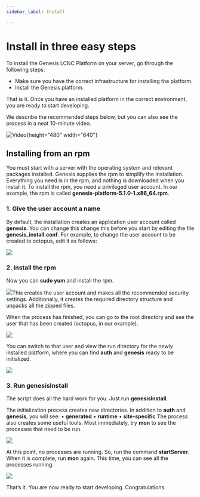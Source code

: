 ```yaml
---
sidebar_label: Install

---
```

# Install in three easy steps

To install the Genesis LCNC Platform on your server, go through the following steps.

* Make sure you have the correct infrastructure for installing the platform.
* Install the Genesis platform.

That is it. Once you have an installed platform in the correct environment, you are ready to start developing.

We  describe the recommended steps below, but you can also see the process in a neat 10-minute video.

![Video](https://vimeo.com/590505594){height="480" width="640"}

## Installing from an rpm

You must start with a server with the operating system and relevant packages installed. Genesis supplies the rpm to simplify the installation. Everything you need is in the rpm, and nothing is downloaded when you install it.
To install the rpm, you need a privileged user account.
In our example, the rpm is called **genesis-platform-5.1.0-1.x86_64.rpm**.

### 1. Give the user account a name

By default, the installation creates an application user account called **genesis**. You can change this change this before you start by editing the file **genesis_install.conf**. For example, to change the user account to be created to octopus, edit it as follows:

![](/img/joseph1.png)

### 2. Install the rpm

Now you can **sudo yum** and install the rpm.

![](/img/joseph2.png)This creates the user account and makes all the recommended security settings. Additionally, it creates the required directory structure and unpacks all the zipped files.

When the process has finished, you can go to the root directory and see the user that has been created (octopus, in our example).

![](/img/joseph-3completed-installation.png)

You can switch to that user and view the run directory for the newly installed platform, where you can find **auth** and **genesis** ready to be initialized.

![](/img/joseph4-ready-to-initialize.png)

### 3. Run genesisInstall

The script does all the hard work for you. Just run **genesisInstall**.

The initialization process creates new directories. In addition to **auth** and **genesis**, you will see:
•	**generated**
•	**runtime**
•	**site-specific**
The process also creates some useful tools. Most immediately, try **mon** to see the processes that need to be run.

![](/img/joseph5-mon.png)

At this point, no processes are running. So, run the command **startServer**. When it is complete, run **mon** again. This time, you can see all the processes running.

![](/img/mon-processes-running.png)

That’s it. You are now ready to start developing. Congratulations.